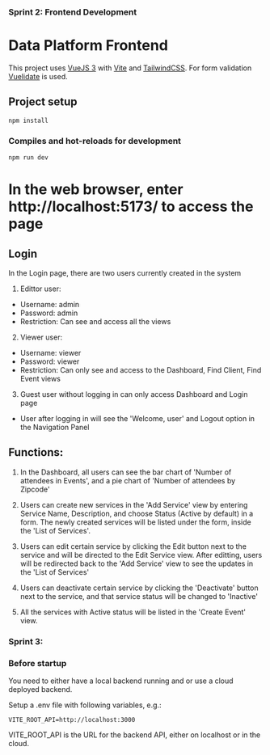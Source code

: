 ### Sprint 2: Frontend Development
# Data Platform Frontend

This project uses [VueJS 3](https://vuejs.org/) with [Vite](https://vitejs.dev/) and [TailwindCSS](https://tailwindcss.com/).
For form validation [Vuelidate](https://vuelidate-next.netlify.app/) is used.

## Project setup

    npm install

### Compiles and hot-reloads for development

    npm run dev

# In the web browser, enter http://localhost:5173/ to access the page

## Login
In the Login page, there are two users currently created in the system
1. Edittor user: 
- Username: admin
- Password: admin
- Restriction: Can see and access all the views
2. Viewer user:
- Username: viewer
- Password: viewer
- Restriction: Can only see and access to the Dashboard, Find Client, Find Event views
3. Guest user without logging in can only access Dashboard and Login page
* User after logging in will see the 'Welcome, user' and Logout option in the Navigation Panel

## Functions:
1. In the Dashboard, all users can see the bar chart of 'Number of attendees in Events', and a pie chart of 'Number of attendees by Zipcode'

2. Users can create new services in the 'Add Service' view by entering Service Name, Description, and choose Status (Active by default) in a form. 
The newly created services will be listed under the form, inside the 'List of Services'.

3. Users can edit certain service by clicking the Edit button next to the service and will be directed to the Edit Service view.
After editting, users will be redirected back to the 'Add Service' view to see the updates in the 'List of Services'

4. Users can deactivate certain service by clicking the 'Deactivate' button next to the service, and that service status will be changed to 'Inactive'

5. All the services with Active status will be listed in the 'Create Event' view.

### Sprint 3:
### Before startup
You need to either have a local backend running and or use a cloud deployed backend.

Setup a .env file with following variables, e.g.:

    VITE_ROOT_API=http://localhost:3000

VITE_ROOT_API is the URL for the backend API, either on localhost or in the cloud.
